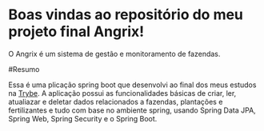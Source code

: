 # Boas vindas ao repositório do meu projeto final Angrix!

O Angrix é um sistema de gestão e monitoramento de fazendas.

#Resumo

Essa é uma plicação spring boot que desenvolvi ao final dos meus estudos na [Trybe](https://www.betrybe.com).
A aplicação possui as funcionalidades básicas de criar, ler, atualiazar e deletar dados relacionados a fazendas, plantações e fertilizantes e tudo com base no ambiente spring, usando Spring Data JPA, Spring Web, Spring Security e o Spring Boot.

